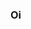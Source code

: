 ### Oi

<!--
**Superdude11235/Superdude11235** is a ✨ _special_ ✨ repository because its `README.md` (this file) appears on your GitHub profile.

Here are some ideas to get you started:

- 🔭 I’m currently working on ur mom
- 🌱 I’m currently learning ur mom
- 👯 I’m looking to collaborate on ur mom
- 🤔 I’m looking for help with ur mom
- 💬 Ask me about ur mom
- 📫 How to reach me: ur mom
- 😄 Pronouns: ur mom
- ⚡ Fun fact: I like trains
-->
